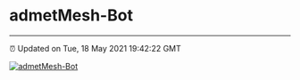 # admetMesh-Bot
---
⏰ Updated on Tue, 18 May 2021 19:42:22 GMT

[![admetMesh-Bot](https://github.com/kotori-y/admetMesh-bot/actions/workflows/main.yml/badge.svg)](https://github.com/kotori-y/admetMesh-bot/actions/workflows/main.yml)
